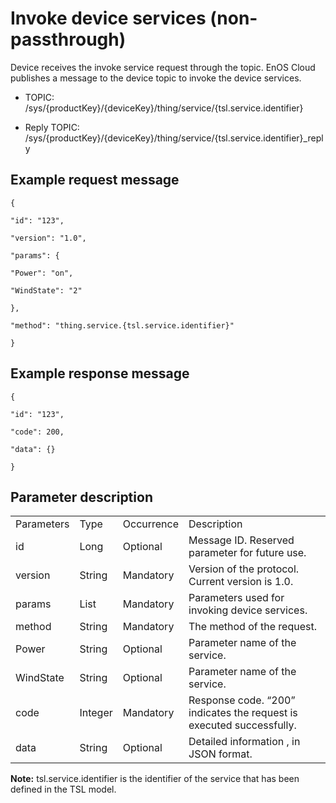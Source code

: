 # Invoke device services (non-passthrough)

Device receives the invoke service request through the topic. EnOS Cloud
publishes a message to the device topic to invoke the device services.

- TOPIC: /sys/{productKey}/{deviceKey}/thing/service/{tsl.service.identifier}

- Reply TOPIC: /sys/{productKey}/{deviceKey}/thing/service/{tsl.service.identifier}_reply

## Example request message

```
{

"id": "123",

"version": "1.0",

"params": {

"Power": "on",

"WindState": "2"

},

"method": "thing.service.{tsl.service.identifier}"

}
```

## Example response message

```
{

"id": "123",

"code": 200,

"data": {}

}
```

## Parameter description​

<table>
  <tr>
    <td>Parameters</td>
    <td>Type​</td>
    <td>Occurrence </td>
    <td>Description</td>
  </tr>
  <tr>
    <td>id</td>
    <td>Long</td>
    <td>Optional </td>
    <td>Message ID. Reserved parameter for future use.</td>
  </tr>
  <tr>
    <td>version</td>
    <td>String</td>
    <td>Mandatory </td>
    <td>Version of the protocol. Current version is 1.0. </td>
  </tr>
  <tr>
    <td>params</td>
    <td>List</td>
    <td>Mandatory </td>
    <td>Parameters used for invoking device services. </td>
  </tr>
  <tr>
    <td>method</td>
    <td>String</td>
    <td>Mandatory</td>
    <td>The method of the request. </td>
  </tr>
  <tr>
    <td>Power</td>
    <td>String</td>
    <td>Optional </td>
    <td>Parameter   name of the service.​</td>
  </tr>
  <tr>
    <td>WindState</td>
    <td>String</td>
    <td>Optional </td>
    <td>Parameter   name of the service.​</td>
  </tr>
  <tr>
    <td>code</td>
    <td>Integer</td>
    <td>Mandatory </td>
    <td>Response code. &ldquo;200&rdquo; indicates the request is executed successfully. </td>
  </tr>
  <tr>
    <td>data</td>
    <td>String</td>
    <td>Optional </td>
    <td>Detailed   information , in JSON format. </td>
  </tr>
</table>

**Note:** tsl.service.identifier is the identifier of the service that
has been defined in the TSL model.
